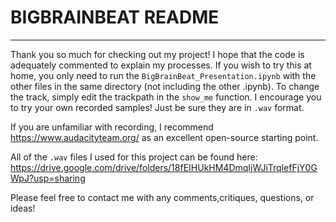 # BIGBRAINBEAT README
---
Thank you so much for checking out my project! I hope that the code is
adequately commented to explain my processes. If you wish to try this at home,
you only need to run the `BigBrainBeat_Presentation.ipynb` with the other files
in the same directory (not including the other .ipynb). To change the track,
simply edit the trackpath in the `show_me` function. I encourage you to try your own
recorded samples! Just be sure they are in `.wav` format.

If you are unfamiliar with recording, I recommend https://www.audacityteam.org/
as an excellent open-source starting point.

All of the `.wav` files I used for this project can be found here:
https://drive.google.com/drive/folders/18fEIHUkHM4DmqIjWJiTrqlefFjY0GWpJ?usp=sharing

Please feel free to contact me with any comments,critiques, questions, or ideas!

